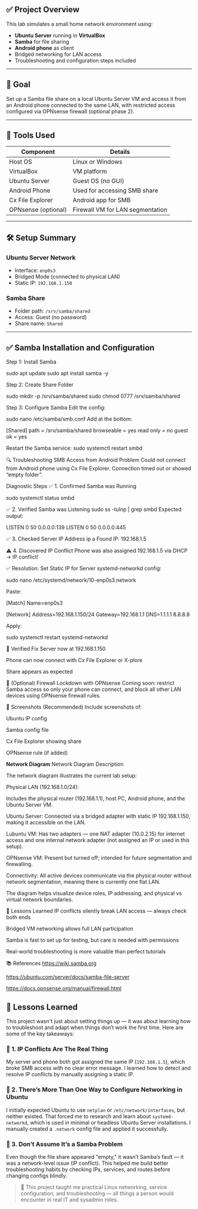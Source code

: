 
## ✅ Project Overview

This lab simulates a small home network environment using:

- **Ubuntu Server** running in **VirtualBox**
- **Samba** for file sharing
- **Android phone** as client
- Bridged networking for LAN access
- Troubleshooting and configuration steps included

---

## 📂 Goal

Set up a Samba file share on a local Ubuntu Server VM and access it from an Android phone connected to the same LAN, with restricted access configured via OPNsense firewall (optional phase 2).

---

## 🔧 Tools Used

| Component       | Details                            |
|----------------|-------------------------------------|
| Host OS         | Linux or Windows                   |
| VirtualBox      | VM platform                        |
| Ubuntu Server   | Guest OS (no GUI)                  |
| Android Phone   | Used for accessing SMB share       |
| Cx File Explorer| Android app for SMB                |
| OPNsense (optional) | Firewall VM for LAN segmentation |

---

## 🛠️ Setup Summary

### Ubuntu Server Network

- Interface: `enp0s3`
- Bridged Mode (connected to physical LAN)
- Static IP: `192.168.1.150`

### Samba Share

- Folder path: `/srv/samba/shared`
- Access: Guest (no password)
- Share name: `Shared`

---

## ✅ Samba Installation and Configuration

Step 1: Install Samba

sudo apt update
sudo apt install samba -y


Step 2: Create Share Folder

sudo mkdir -p /srv/samba/shared
sudo chmod 0777 /srv/samba/shared


Step 3: Configure Samba
Edit the config:

sudo nano /etc/samba/smb.conf
Add at the bottom:

[Shared]
   path = /srv/samba/shared
   browseable = yes
   read only = no
   guest ok = yes

Restart the Samba service:
sudo systemctl restart smbd


🔍 Troubleshooting SMB Access from Android
Problem
Could not connect from Android phone using Cx File Explorer. Connection timed out or showed “empty folder”.


Diagnostic Steps
✅ 1. Confirmed Samba was Running

sudo systemctl status smbd


✅ 2. Verified Samba was Listening
sudo ss -tulnp | grep smbd
Expected output:

LISTEN 0 50 0.0.0.0:139
LISTEN 0 50 0.0.0.0:445


✅ 3. Checked Server IP Address
ip a
Found IP: 192.168.1.5


⚠️ 4. Discovered IP Conflict
Phone was also assigned 192.168.1.5 via DHCP → IP conflict!

✅ Resolution: Set Static IP for Server
systemd-networkd config:

sudo nano /etc/systemd/network/10-enp0s3.network

Paste:

[Match]
Name=enp0s3

[Network]
Address=192.168.1.150/24
Gateway=192.168.1.1
DNS=1.1.1.1 8.8.8.8

Apply:

sudo systemctl restart systemd-networkd


🔁 Verified Fix
Server now at 192.168.1.150

Phone can now connect with Cx File Explorer or X-plore

Share appears as expected

🔐 (Optional) Firewall Lockdown with OPNsense
Coming soon: restrict Samba access so only your phone can connect, and block all other LAN devices using OPNsense firewall rules.

📸 Screenshots (Recommended)
Include screenshots of:

Ubuntu IP config

Samba config file

Cx File Explorer showing share

OPNsense rule (if added)




**Network Diagram**
Network Diagram Description

The network diagram illustrates the current lab setup:

Physical LAN (192.168.1.0/24):

Includes the physical router (192.168.1.1), host PC, Android phone, and the Ubuntu Server VM.

Ubuntu Server: Connected via a bridged adapter with static IP 192.168.1.150, making it accessible on the LAN.
    
Lubuntu VM: Has two adapters — one NAT adapter (10.0.2.15) for internet access and one internal network adapter (not assigned an IP or used in this setup).
    
OPNsense VM: Present but turned off; intended for future segmentation and firewalling.
    
Connectivity: All active devices communicate via the physical router without network segmentation, meaning there is currently one flat LAN.
    
The diagram helps visualize device roles, IP addressing, and physical vs virtual network boundaries.



🧠 Lessons Learned
IP conflicts silently break LAN access — always check both ends

Bridged VM networking allows full LAN participation

Samba is fast to set up for testing, but care is needed with permissions

Real-world troubleshooting is more valuable than perfect tutorials

📚 References
https://wiki.samba.org

https://ubuntu.com/server/docs/samba-file-server

https://docs.opnsense.org/manual/firewall.html







## 📘 Lessons Learned

This project wasn't just about setting things up — it was about learning how to troubleshoot and adapt when things don’t work the first time. Here are some of the key takeaways:

### 🧠 1. IP Conflicts Are The Real Thing
My server and phone both got assigned the same IP (`192.168.1.5`), which broke SMB access with no clear error message. I learned how to detect and resolve IP conflicts by manually assigning a static IP.

### 🧠 2. There’s More Than One Way to Configure Networking in Ubuntu  
I initially expected Ubuntu to use `netplan` or `/etc/network/interfaces`, but neither existed. That forced me to research and learn about `systemd-networkd`, which is used in minimal or headless Ubuntu Server installations. I manually created a `.network` config file and applied it successfully.

### 🧠 3. Don’t Assume It’s a Samba Problem  
Even though the file share appeared "empty," it wasn’t Samba’s fault — it was a network-level issue (IP conflict). This helped me build better troubleshooting habits by checking IPs, services, and routes before changing configs blindly.


> 🚀 This project taught me practical Linux networking, service configuration, and troubleshooting — all things a person would encounter in real IT and sysadmin roles.
